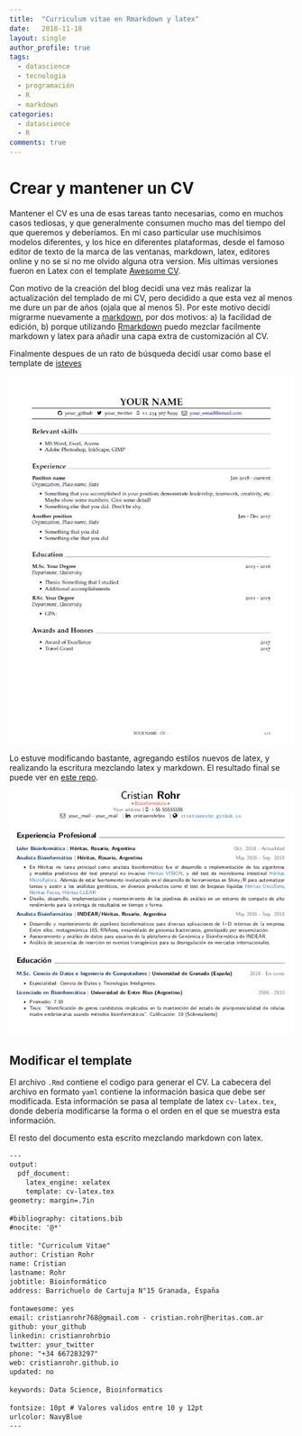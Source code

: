 ```yaml
---
title:  "Curriculum vitae en Rmarkdown y latex"
date:   2018-11-18
layout: single
author_profile: true
tags:
  - datascience
  - tecnologia
  - programación
  - R
  - markdown
categories:
  - datascience
  - R
comments: true
---
```


# Crear y mantener un CV

Mantener el CV es una de esas tareas tanto necesarias, como en muchos casos tediosas, y que generalmente consumen mucho mas del tiempo del que queremos y deberíamos.
En mi caso particular use muchísimos modelos diferentes, y los hice en diferentes plataformas, desde el famoso editor de texto de la marca de las ventanas, markdown, latex, editores online y no se si no me olvido alguna otra version. Mis ultimas versiones fueron en Latex con el template [Awesome CV](https://github.com/posquit0/Awesome-CV).

Con motivo de la creación del blog decidí una vez más realizar la actualización del templado de mi CV, pero decidido a que esta vez al menos me dure un par de años (ojala que al menos 5). Por este motivo decidí migrarme nuevamente a [markdown](https://daringfireball.net/projects/markdown/syntax), por dos motivos: a) la facilidad de edición, b) porque utilizando [Rmarkdown](https://rmarkdown.rstudio.com/) puedo mezclar facilmente markdown y latex para añadir una capa extra de customización al CV.

Finalmente despues de un rato de búsqueda decidí usar como base el template de [isteves](https://github.com/isteves/resume) 

![iecv](/assets/img/cv_ie.jpg)

Lo estuve modificando bastante, agregando estilos nuevos de latex, y realizando la escritura mezclando latex y markdown. El resultado final se puede ver en [este repo](https://github.com/cristianrohr/CV_Rmarkdown).

![crcv](/assets/img/new_CR.png)

## Modificar el template

El archivo `.Rmd` contiene el codigo para generar el CV. La cabecera del archivo en formato `yaml` contiene la información basica que debe ser modificada. Esta información se pasa al template de latex `cv-latex.tex`, donde debería modificarse la forma o el orden en el que se muestra esta información.

El resto del documento esta escrito mezclando markdown con latex.

```kramdown
---
output: 
  pdf_document:
    latex_engine: xelatex
    template: cv-latex.tex
geometry: margin=.7in

#bibliography: citations.bib
#nocite: '@*'

title: "Curriculum Vitae"
author: Cristian Rohr
name: Cristian
lastname: Rohr
jobtitle: Bioinformático 
address: Barrichuelo de Cartuja N°15 Granada, España

fontawesome: yes
email: cristianrohr768@gmail.com - cristian.rohr@heritas.com.ar
github: your_github
linkedin: cristianrohrbio
twitter: your_twitter
phone: "+34 667283297"
web: cristianrohr.github.io
updated: no

keywords: Data Science, Bioinformatics

fontsize: 10pt # Valores validos entre 10 y 12pt
urlcolor: NavyBlue
---
```
